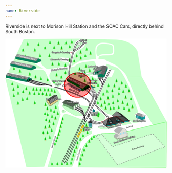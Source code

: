 ```yaml
---
name: Riverside
---
```


Riverside is next to Morison Hill Station and the SOAC Cars, directly behind South Boston.

![2024 Map of Seashore Trolley Museum campus](/assets/images/stm_map_2024_riverside.png)
